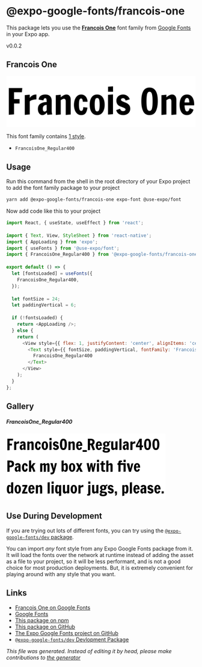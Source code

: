 # @expo-google-fonts/francois-one

This package lets you use the [**Francois One**](https://fonts.google.com/specimen/Francois+One) font family from [Google Fonts](https://fonts.google.com/) in your Expo app.

v0.0.2

## Francois One

![Francois One](./font-family.png)

This font family contains [1 style](#gallery).

- `FrancoisOne_Regular400`

## Usage

Run this command from the shell in the root directory of your Expo project to add the font family package to your project
```sh
yarn add @expo-google-fonts/francois-one expo-font @use-expo/font
```

Now add code like this to your project
```js
import React, { useState, useEffect } from 'react';

import { Text, View, StyleSheet } from 'react-native';
import { AppLoading } from 'expo';
import { useFonts } from '@use-expo/font';
import { FrancoisOne_Regular400 } from '@expo-google-fonts/francois-one';

export default () => {
  let [fontsLoaded] = useFonts({
    FrancoisOne_Regular400,
  });

  let fontSize = 24;
  let paddingVertical = 6;

  if (!fontsLoaded) {
    return <AppLoading />;
  } else {
    return (
      <View style={{ flex: 1, justifyContent: 'center', alignItems: 'center' }}>
        <Text style={{ fontSize, paddingVertical, fontFamily: 'FrancoisOne_Regular400' }}>
          FrancoisOne_Regular400
        </Text>
      </View>
    );
  }
};

```

## Gallery

##### FrancoisOne_Regular400
![FrancoisOne_Regular400](./9732016aa4f374d99be54bb4dff92ffaa1133a4d293595c2bd7f621e01b38e85.ttf.png)


## Use During Development

If you are trying out lots of different fonts, you can try using the [`@expo-google-fonts/dev` package](https://www.npmjs.com/package/@expo-google-fonts/dev).

You can import *any* font style from any Expo Google Fonts package from it. It will load the fonts
over the network at runtime instead of adding the asset as a file to your project, so it will be 
less performant, and is not a good choice for most production deployments. But, it is extremely convenient
for playing around with any style that you want.

## Links

- [Francois One on Google Fonts](https://fonts.google.com/specimen/Francois+One)
- [Google Fonts](https://fonts.google.com/)
- [This package on npm](https://www.npmjs.com/package/@expo-google-fonts/francois-one)
- [This package on GitHub](https://github.com/expo/google-fonts/tree/master/font-packages/francois-one)
- [The Expo Google Fonts project on GitHub](https://github.com/expo/google-fonts)
- [`@expo-google-fonts/dev` Devlopment Package](https://github.com/expo/google-fonts/tree/master/font-packages/dev)


*This file was generated. Instead of editing it by head, please make contributions to [the generator](https://github.com/expo/google-fonts/tree/master/packages/generator)*
